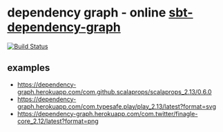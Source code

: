 # dependency graph - online [sbt-dependency-graph](https://github.com/jrudolph/sbt-dependency-graph)

[![Build Status](https://travis-ci.org/xuwei-k/dependency-graph.svg?branch=master)](https://travis-ci.org/xuwei-k/dependency-graph)

## examples

- <https://dependency-graph.herokuapp.com/com.github.scalaprops/scalaprops_2.13/0.6.0>
- <https://dependency-graph.herokuapp.com/com.typesafe.play/play_2.13/latest?format=svg>
- <https://dependency-graph.herokuapp.com/com.twitter/finagle-core_2.12/latest?format=png>
